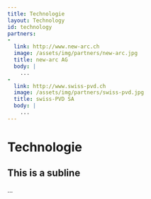 ```yaml
---
title: Technologie
layout: Technology
id: technology
partners:
-
  link: http://www.new-arc.ch
  image: /assets/img/partners/new-arc.jpg
  title: new-arc AG
  body: |
    ...
-
  link: http://www.swiss-pvd.ch
  image: /assets/img/partners/swiss-pvd.jpg
  title: swiss-PVD SA
  body: |
    ...
---
```

# Technologie
## This is a subline

...
